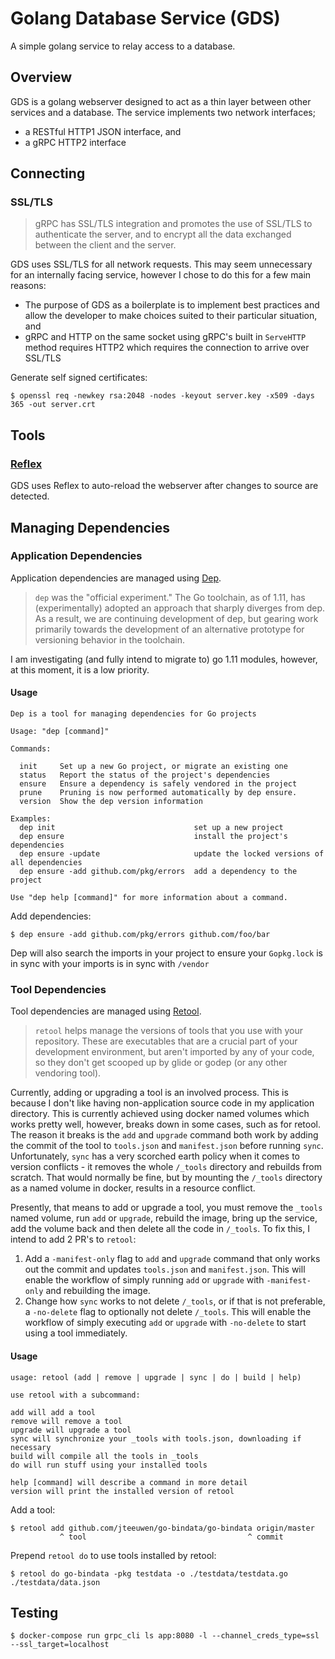 # Golang Database Service (GDS)

A simple golang service to relay access to a database.

## Overview

GDS is a golang webserver designed to act as a thin layer between other services and a database. The service implements two network interfaces;

- a RESTful HTTP1 JSON interface, and
- a gRPC HTTP2 interface

## Connecting

### SSL/TLS

> gRPC has SSL/TLS integration and promotes the use of SSL/TLS to authenticate the server, and to encrypt all the data exchanged between the client and the server.

GDS uses SSL/TLS for all network requests. This may seem unnecessary for an internally facing service, however I chose to do this for a few main reasons:

- The purpose of GDS as a boilerplate is to implement best practices and allow the developer to make choices suited to their particular situation, and
- gRPC and HTTP on the same socket using gRPC's built in `ServeHTTP` method requires HTTP2 which requires the connection to arrive over SSL/TLS

Generate self signed certificates:

    $ openssl req -newkey rsa:2048 -nodes -keyout server.key -x509 -days 365 -out server.crt

## Tools

### [Reflex](https://github.com/cespare/reflex)

GDS uses Reflex to auto-reload the webserver after changes to source are detected. 

## Managing Dependencies

### Application Dependencies

Application dependencies are managed using [Dep](https://github.com/golang/dep).

> `dep` was the "official experiment." The Go toolchain, as of 1.11, has (experimentally) adopted an approach that sharply diverges from dep. As a result, we are continuing development of dep, but gearing work primarily towards the development of an alternative prototype for versioning behavior in the toolchain.

I am investigating (and fully intend to migrate to) go 1.11 modules, however, at this moment, it is a low priority.

#### Usage

```
Dep is a tool for managing dependencies for Go projects

Usage: "dep [command]"

Commands:

  init     Set up a new Go project, or migrate an existing one
  status   Report the status of the project's dependencies
  ensure   Ensure a dependency is safely vendored in the project
  prune    Pruning is now performed automatically by dep ensure.
  version  Show the dep version information

Examples:
  dep init                               set up a new project
  dep ensure                             install the project's dependencies
  dep ensure -update                     update the locked versions of all dependencies
  dep ensure -add github.com/pkg/errors  add a dependency to the project

Use "dep help [command]" for more information about a command.
```

Add dependencies:

    $ dep ensure -add github.com/pkg/errors github.com/foo/bar

Dep will also search the imports in your project to ensure your `Gopkg.lock` is in sync with your imports is in sync with `/vendor`

### Tool Dependencies

Tool dependencies are managed using [Retool](https://github.com/twitchtv/retool).

> `retool` helps manage the versions of tools that you use with your repository. These are executables that are a crucial part of your development environment, but aren't imported by any of your code, so they don't get scooped up by glide or godep (or any other vendoring tool).

Currently, adding or upgrading a tool is an involved process. This is because I don't like having non-application source code in my application directory. This is currently achieved using docker named volumes which works pretty well, however, breaks down in some cases, such as for retool. The reason it breaks is the `add` and `upgrade` command both work by adding the commit of the tool to `tools.json` and `manifest.json` before running `sync`. Unfortunately, `sync` has a very scorched earth policy when it comes to version conflicts - it removes the whole `/_tools` directory and rebuilds from scratch. That would normally be fine, but by mounting the `/_tools` directory as a named volume in docker, results in a resource conflict.

Presently, that means to add or upgrade a tool, you must remove the `_tools` named volume, run `add` or `upgrade`, rebuild the image, bring up the service, add the volume back and then delete all the code in `/_tools`. To fix this, I intend to add 2 PR's to `retool`:

1. Add a `-manifest-only` flag to `add` and `upgrade` command that only works out the commit and updates `tools.json` and `manifest.json`. This will enable the workflow of simply running `add` or `upgrade` with `-manifest-only` and rebuilding the image.
2. Change how `sync` works to not delete `/_tools`, or if that is not preferable, a `-no-delete` flag to optionally not delete `/_tools`. This will enable the workflow of simply executing `add` or `upgrade` with `-no-delete` to start using a tool immediately.

#### Usage

```
usage: retool (add | remove | upgrade | sync | do | build | help)

use retool with a subcommand:

add will add a tool
remove will remove a tool
upgrade will upgrade a tool
sync will synchronize your _tools with tools.json, downloading if necessary
build will compile all the tools in _tools
do will run stuff using your installed tools

help [command] will describe a command in more detail
version will print the installed version of retool
```

Add a tool:

    $ retool add github.com/jteeuwen/go-bindata/go-bindata origin/master
               ^ tool                                    ^ commit

Prepend `retool do` to use tools installed by retool:

    $ retool do go-bindata -pkg testdata -o ./testdata/testdata.go ./testdata/data.json

## Testing

    $ docker-compose run grpc_cli ls app:8080 -l --channel_creds_type=ssl --ssl_target=localhost

    
